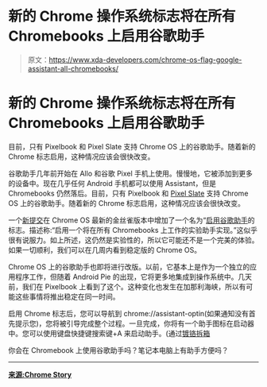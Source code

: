 # 新的 Chrome 操作系统标志将在所有 Chromebooks 上启用谷歌助手

> 原文：<https://www.xda-developers.com/chrome-os-flag-google-assistant-all-chromebooks/>

# 新的 Chrome 操作系统标志将在所有 Chromebooks 上启用谷歌助手

目前，只有 Pixelbook 和 Pixel Slate 支持 Chrome OS 上的谷歌助手。随着新的 Chrome 标志启用，这种情况应该会很快改变。

谷歌助手几年前开始在 Allo 和谷歌 Pixel 手机上使用。慢慢地，它被添加到更多的设备中。现在几乎任何 Android 手机都可以使用 Assistant，但是 Chromebooks 仍然落后。目前，只有 Pixelbook 和 [Pixel Slate](https://www.xda-developers.com/google-pixel-slate-detachable-chrome-os-tablet/) 支持 Chrome OS 上的谷歌助手。随着新的 Chrome 标志启用，这种情况应该会很快改变。

一个[新提交](https://chromium.googlesource.com/chromium/src/+/fb0943e0e0224b8702e4dc1a0f372356e7092dc0)在 Chrome OS 最新的金丝雀版本中增加了一个名为“[启用谷歌助手](https://chromium.googlesource.com/chromium/src/+/master/chrome/browser/flag_descriptions.cc#3262)的标志。描述称:“启用一个将在所有 Chromebooks 上工作的实验助手实现。”这似乎很有说服力。如上所述，这仍然是实验性的，所以它可能还不是一个完美的体验。如果一切顺利，我们可以在几周内看到稳定版的 Chrome OS。

Chrome OS 上的谷歌助手也即将进行改版。以前，它基本上是作为一个独立的应用程序工作，但随着 Android Pie 的出现，它将更多地集成到操作系统中。几天前，我们在 Pixelbook 上看到了这个。这种变化也发生在加那利海峡，所以有可能这些事情将推出稳定在同一时间。

启用 Chrome 标志后，您可以导航到 chrome://assistant-optin(如果通知没有首先提示您)，您将被引导完成整个过程。一旦完成，你将有一个助手图标在启动器中。您可以使用键盘快捷键搜索键+A 来启动助手。(通过[镀铬拆箱](https://chromeunboxed.com/news/chromebook-google-assistant-canary-channel-live)

你会在 Chromebook 上使用谷歌助手吗？笔记本电脑上有助手方便吗？

* * *

[**来源:Chrome Story**](https://www.chromestory.com/2018/10/this-flag-enables-google-assistant-on-all-chromebooks/)